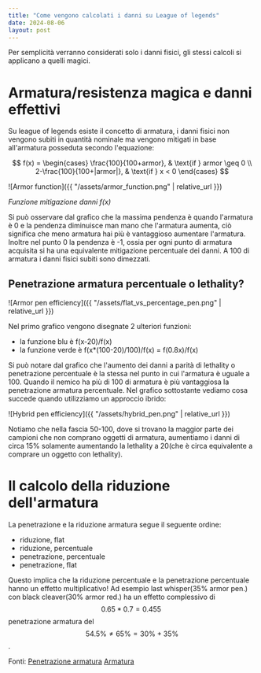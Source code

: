 ```yaml
---
title: "Come vengono calcolati i danni su League of legends"
date: 2024-08-06
layout: post
---
```


Per semplicità verranno considerati solo i danni fisici, gli stessi calcoli si applicano a quelli magici.

# Armatura/resistenza magica e danni effettivi

Su league of legends esiste il concetto di armatura, i danni fisici non vengono subiti in quantità nominale ma vengono mitigati in base all'armatura posseduta secondo l'equazione:

$$
f(x) = 
\begin{cases} 
    \frac{100}{100+armor}, & \text{if } armor \geq 0 \\
    2-\frac{100}{100+|armor|}, & \text{if } x < 0 
\end{cases}
$$

![Armor function]({{ "/assets/armor_function.png" | relative_url }})

*Funzione mitigazione danni f(x)*

Si può osservare dal grafico che la massima pendenza è quando l'armatura è 0 e la pendenza diminuisce man mano che l'armatura aumenta, ciò significa che meno armatura hai più è vantaggioso aumentare l'armatura.
Inoltre nel punto 0 la pendenza è -1, ossia per ogni punto di armatura acquisita si ha una equivalente mitigazione percentuale dei danni. A 100 di armatura i danni fisici subiti sono dimezzati.

## Penetrazione armatura percentuale o lethality?

![Armor pen efficiency]({{ "/assets/flat_vs_percentage_pen.png" | relative_url }})

Nel primo grafico vengono disegnate 2 ulteriori funzioni:

- la funzione blu è f(x-20)/f(x)
- la funzione verde è f(x*(100-20)/100)/f(x) = f(0.8x)/f(x)

Si può notare dal grafico che l'aumento dei danni a parità di lethality o penetrazione percentuale è la stessa nel punto in cui l'armatura è uguale a 100. Quando il nemico ha più di 100 di armatura è più vantaggiosa la penetrazione armatura percentuale.
Nel grafico sottostante vediamo cosa succede quando utilizziamo un approccio ibrido:

![Hybrid pen efficiency]({{ "/assets/hybrid_pen.png" | relative_url }})

Notiamo che nella fascia 50-100, dove si trovano la maggior parte dei campioni che non comprano oggetti di armatura, aumentiamo i danni di circa 15% solamente aumentando la lethality a 20(che è circa equivalente a comprare un oggetto con lethality).

# Il calcolo della riduzione dell'armatura
La penetrazione e la riduzione armatura segue il seguente ordine:

- riduzione, flat
- riduzione, percentuale
- penetrazione, percentuale
- penetrazione, flat

Questo implica che la riduzione percentuale e la penetrazione percentuale hanno un effetto multiplicativo! Ad esempio last whisper(35% armor pen.) con black cleaver(30% armor red.) ha un effetto complessivo di $$ 0.65*0.7=0.455 ~$$ penetrazione armatura del $$ 54.5\% \neq 65\%=30\%+35\% $$.

Fonti:
[Penetrazione armatura](https://leagueoflegends.fandom.com/wiki/Armor_penetration)
[Armatura](https://leagueoflegends.fandom.com/wiki/Armor)
